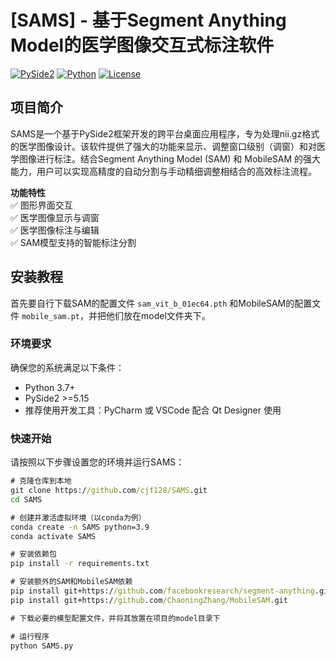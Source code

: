 # [SAMS] - 基于Segment Anything Model的医学图像交互式标注软件

[![PySide2](https://img.shields.io/badge/PyQt-5.15+-green.svg)](https://pypi.org/project/PySide2/)
[![Python](https://img.shields.io/badge/Python-3.7+-blue.svg)](https://www.python.org/)
[![License](https://img.shields.io/badge/License-GPLv3-red.svg)](LICENSE)

## 项目简介
SAMS是一个基于PySide2框架开发的跨平台桌面应用程序，专为处理nii.gz格式的医学图像设计。该软件提供了强大的功能来显示、调整窗口级别（调窗）和对医学图像进行标注。结合Segment Anything Model (SAM) 和 MobileSAM 的强大能力，用户可以实现高精度的自动分割与手动精细调整相结合的高效标注流程。

**功能特性**  
✅ 图形界面交互  
✅ 医学图像显示与调窗  
✅ 医学图像标注与编辑  
✅ SAM模型支持的智能标注分割  

## 安装教程
首先要自行下载SAM的配置文件 `sam_vit_b_01ec64.pth` 和MobileSAM的配置文件 `mobile_sam.pt`，并把他们放在model文件夹下。

### 环境要求
确保您的系统满足以下条件：
- Python 3.7+
- PySide2 >=5.15
- 推荐使用开发工具：PyCharm 或 VSCode 配合 Qt Designer 使用

### 快速开始
请按照以下步骤设置您的环境并运行SAMS：

```cmd
# 克隆仓库到本地
git clone https://github.com/cjf128/SAMS.git
cd SAMS

# 创建并激活虚拟环境（以conda为例）
conda create -n SAMS python=3.9
conda activate SAMS

# 安装依赖包
pip install -r requirements.txt

# 安装额外的SAM和MobileSAM依赖
pip install git+https://github.com/facebookresearch/segment-anything.git
pip install git+https://github.com/ChaoningZhang/MobileSAM.git

# 下载必要的模型配置文件，并将其放置在项目的model目录下

# 运行程序
python SAMS.py
```
